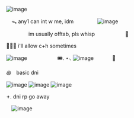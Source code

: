 ![image](https://github.com/user-attachments/assets/0a14fa86-d7fe-44fb-a9b4-b32afcff18b2)


⠀ ᯓ any1 can int w me, idm 
　 　　　![image](https://github.com/user-attachments/assets/375f6b19-37da-4a89-92d5-43fd0f346323)

　 　　　im usually offtab, pls whisp 　 　　　　 📼

٠࣪⭑ i'll allow c+h sometimes

![image](https://github.com/user-attachments/assets/3518d060-9ac6-4f16-8841-c2803c6a6c3a)
　 　　　　 🎟️. ⋆⸜  ![image](https://github.com/user-attachments/assets/2f4b4729-b089-43c8-90dc-d2a60a681b98)
　 　　🐞




꩜ basic dni 


![image](https://github.com/user-attachments/assets/741e2f2d-37e9-451e-ae3d-813207b8c0e4)  ![image](https://github.com/user-attachments/assets/b6935398-eefb-45f5-9187-5ce774c3ca55) ![image](https://github.com/user-attachments/assets/42327c26-0da1-4f7f-a10b-b7ce782970bb)

𖥔. dni rp go away


 ⠀ ![image](https://github.com/user-attachments/assets/ad4e3805-51ed-4fcc-bc0d-c5a79c4ad7ea)



